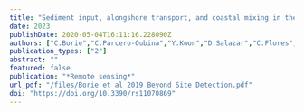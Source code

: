 ```yaml
---
title: "Sediment input, alongshore transport, and coastal mixing in the northeastern Gulf of Mexico based on detrital-zircon geochronology"
date: 2023
publishDate: 2020-05-04T16:11:16.228090Z
authors: ["C.Borie","C.Parcero-Oubina","Y.Kwon","D.Salazar","C.Flores","L.Olguin","P.Andrade"]
publication_types: ["2"]
abstract: ""
featured: false
publication: "*Remote sensing*"
url_pdf: "/files/Borie et al 2019 Beyond Site Detection.pdf"
doi: "https://doi.org/10.3390/rs11070869"
---
```

